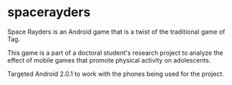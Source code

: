 spacerayders
============

Space Rayders is an Android game that is a twist of the traditional game of Tag. 

This game is a part of a doctoral student's research project to analyze the effect of mobile games 
that promote physical activity on adolescents. 

Targeted Android 2.0.1 to work with the phones being used for the project.

